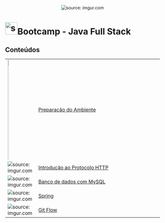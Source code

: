 <div align="center">
    <img src="https://i.imgur.com/w8tTOuT.png" title="source: imgur.com" /> 
</div>
<h1><img src="https://i.imgur.com/JSfXyzm.png" title="source: imgur.com" width="40px"/>Bootcamp - Java Full Stack </h1>
	
<h2>Conteúdos</h2>

<table width="100%">
	<tr>
        <td width="10%"><img src="" title="source: imgur.com" width="8%"/></td>
        <td width="90%"><a href="https://github.com/rafaelq80/cookiebook_spring/blob/main/00_ambiente/README.md">Preparação do Ambiente</a></td>
    </tr>
    <tr>
        <td><img src="https://i.imgur.com/cDPH4tl.png" title="source: imgur.com"/></td>
        <td><a href="https://github.com/rafaelq80/cookiebook_spring/blob/main/01_http/README.md">Introdução ao Protocolo HTTP</a></td>
    </tr>
    <tr>
        <td><img src="https://i.imgur.com/38hZn7Z.png" title="source: imgur.com" /></td>
        <td><a href="https://github.com/rafaelq80/cookiebook_spring/blob/main/02_mysql/README.md">Banco de dados com MySQL</a></td>
    </tr>
    <tr>
        <td><img src="https://i.imgur.com/XFnTrpX.png" title="source: imgur.com"/></td>
        <td><a href="https://github.com/rafaelq80/cookiebook_spring/blob/main/03_spring/README.md">Spring</a></td>
    </tr>
    <tr>
        <td><img src="https://i.imgur.com/fu9QxlT.png" title="source: imgur.com"/></td>
        <td><a href="https://github.com/rafaelq80/cookiebook_spring/blob/main/04_fluxo_git/README.md">Git Flow</a></td>
    </tr>
</table>

